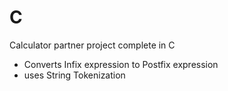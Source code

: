 # C

Calculator partner project complete in C

- Converts Infix expression to Postfix expression
- uses String Tokenization

